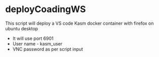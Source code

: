 # deployCoadingWS
This script will deploy a VS code Kasm docker container with firefox on ubuntu desktop
  - It will use port 6901
  - User name - kasm_user
  - VNC password as per script input

